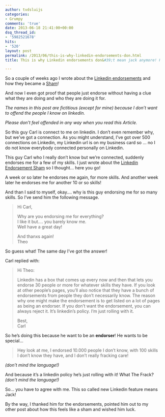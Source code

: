 ```yaml
---
author: tvdsluijs
categories:
- Grumpy
comments: 'true'
date: 2013-06-18 21:41:00+00:00
dsq_thread_id:
- '5982521678'
hits:
- '520'
layout: post
permalink: /2013/06/this-is-why-linkedin-endorsements-don.html
title: This is why Linkedin endorsements don&#39;t mean jack anymore! Part 2

---
```

So a couple of weeks ago I wrote about the <a title="Endorsements on Linkedin are a sham!" href="https://www.vandersluijs.nl/2013/05/endorsements-on-linkedin-are-a-sham.html" target="_blank">Linkedin endorsements</a> and how they became a <a title="Endorsements on Linkedin are a sham!" href="https://www.vandersluijs.nl/2013/05/endorsements-on-linkedin-are-a-sham.html" target="_blank">Sham</a>!

And now I even got proof that people just endorse without having a clue what they are doing and who they are doing it for.<!--more-->

_The names in this post are fictitious (except for mine) because I don&#8217;t want to offend the people I know on linkedin._

_Please don&#8217;t feel offended in any way when you read this Article._

So this guy Carl is connect to me on linkedin. I don&#8217;t even remember why, but we&#8217;ve got a connection. As you might understand, I&#8217;ve got over 500 connections on Linkedin, my Linkedin url is on my business card so &#8230; no I do not know everybody connected personally on Linkedin.

This guy Carl who I really don&#8217;t know but we&#8217;re connected, suddenly endorses me for a few of my skills. I just wrote about the <a title="Endorsements on Linkedin are a sham!" href="https://www.vandersluijs.nl/2013/05/endorsements-on-linkedin-are-a-sham.html" target="_blank">Linkedin Endorsement Sham</a> so I thought&#8230; here you go!

A week or so later he endorses me again, for more skills. And another week later he endorses me for another 10 or so skills!

And than I said to myself, okay&#8230;. why is this guy endorsing me for so many skills. So I&#8217;ve send him the following message.

> Hi Carl,
> 
> Why are you endorsing me for everything?  
> I like it but&#8230;. you barely know me.  
> Well have a great day!
> 
> And thanxs again!  
> Theo

So guess what! The same day I&#8217;ve got the answer!

Carl replied with:

> Hi Theo:
> 
> Linkedin has a box that comes up every now and then that lets you endorse 30 people or more for whatever skills they have. If you look at other people&#8217;s pages, you&#8217;ll also notice that they have a bunch of endorsements from people they don&#8217;t necessarily know. The reason why one might make the endorsement is to get listed on a lot of pages as being an endorser. If you don&#8217;t want the endorsement, you can always reject it. It&#8217;s linkedin&#8217;s policy. I&#8217;m just rolling with it.
> 
> Best,  
> Carl

So he&#8217;s doing this because he want to be an **endorser**! He wants to be special&#8230;

> Hey look at me, I endorsed 10.000 people I don&#8217;t know, with 100 skills I don&#8217;t know they have, and I don&#8217;t really fracking care!

_(don&#8217;t mind the language!)_

And because it&#8217;s a linkedin policy he&#8217;s just rolling with it! What The Frack? _(don&#8217;t mind the language!)_

So&#8230; you have to agree with me. This so called new Linkedin feature means Jack!

By the way, I thanked him for the endorsements, pointed him out to my other post about how this feels like a sham and wished him luck.
